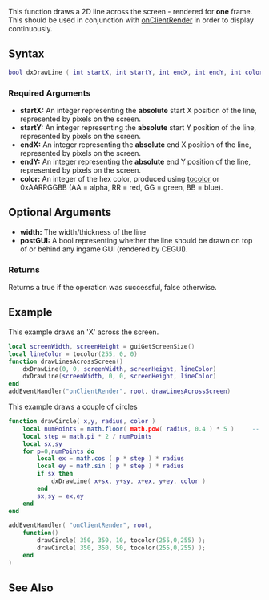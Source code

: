 This function draws a 2D line across the screen - rendered for **one** frame. This should be used in conjunction with [onClientRender](/docs/onclientrender.md "wikilink") in order to display continuously.

Syntax
------

``` lua
bool dxDrawLine ( int startX, int startY, int endX, int endY, int color, [float width=1, bool postGUI=false] )
```

### Required Arguments

-   **startX:** An integer representing the **absolute** start X position of the line, represented by pixels on the screen.
-   **startY:** An integer representing the **absolute** start Y position of the line, represented by pixels on the screen.
-   **endX:** An integer representing the **absolute** end X position of the line, represented by pixels on the screen.
-   **endY:** An integer representing the **absolute** end Y position of the line, represented by pixels on the screen.
-   **color:** An integer of the hex color, produced using [tocolor](/docs/tocolor.md "wikilink") or 0xAARRGGBB (AA = alpha, RR = red, GG = green, BB = blue).

Optional Arguments
------------------

-   **width:** The width/thickness of the line
-   **postGUI:** A bool representing whether the line should be drawn on top of or behind any ingame GUI (rendered by CEGUI).

### Returns

Returns a true if the operation was successful, false otherwise.

Example
-------

This example draws an 'X' across the screen.

``` lua
local screenWidth, screenHeight = guiGetScreenSize() 
local lineColor = tocolor(255, 0, 0)
function drawLinesAcrossScreen()
    dxDrawLine(0, 0, screenWidth, screenHeight, lineColor)
    dxDrawLine(screenWidth, 0, 0, screenHeight, lineColor)
end
addEventHandler("onClientRender", root, drawLinesAcrossScreen)
```

This example draws a couple of circles

``` lua
function drawCircle( x,y, radius, color )
    local numPoints = math.floor( math.pow( radius, 0.4 ) * 5 )     -- Calculate number of points to make it look good
    local step = math.pi * 2 / numPoints
    local sx,sy
    for p=0,numPoints do
        local ex = math.cos ( p * step ) * radius
        local ey = math.sin ( p * step ) * radius
        if sx then
            dxDrawLine( x+sx, y+sy, x+ex, y+ey, color )
        end
        sx,sy = ex,ey
    end
end

addEventHandler( "onClientRender", root,
    function()
        drawCircle( 350, 350, 10, tocolor(255,0,255) );
        drawCircle( 350, 350, 50, tocolor(255,0,255) );
    end
)
```

See Also
--------
